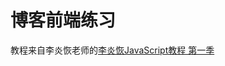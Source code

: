 # 博客前端练习

教程来自李炎恢老师的[李炎恢JavaScript教程 第一季](http://study.163.com/course/courseMain.htm?courseId=252008)
